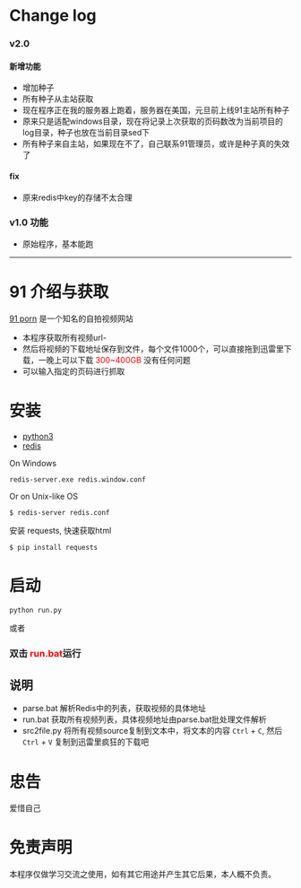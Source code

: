 # Change log
### v2.0 
#### 新增功能
 - 增加种子
 - 所有种子从主站获取
 - 现在程序正在我的服务器上跑着，服务器在美国，元旦前上线91主站所有种子
 - 原来只是适配windows目录，现在将记录上次获取的页码数改为当前项目的log目录，种子也放在当前目录sed下
 - 所有种子来自主站，如果现在不了，自己联系91管理员，或许是种子真的失效了
#### fix 
- 原来redis中key的存储不太合理

### v1.0 功能 
- 原始程序，基本能跑

-----------------------------------------------------------------------

# 91 介绍与获取
[91 porn](http://91porn.com/) 是一个知名的自拍视频网站
- 本程序获取所有视频url-
- 然后将视频的下载地址保存到文件，每个文件1000个，可以直接拖到迅雷里下载，一晚上可以下载<label style="color:red"> 300~400GB </label> 没有任何问题
- 可以输入指定的页码进行抓取

# 安装
- [python3](http://www.python.org)
- [redis](redis.io)

On Windows

    redis-server.exe redis.window.conf    

Or on Unix-like OS

    $ redis-server redis.conf 

安装 requests, 快速获取html

    $ pip install requests    


# 启动

    python run.py    

或者

### 双击  <label style="color:red">**run.bat**</label>运行

## 说明
- parse.bat 解析Redis中的列表，获取视频的具体地址
- run.bat 获取所有视频列表，具体视频地址由parse.bat批处理文件解析
- src2file.py 将所有视频source复制到文本中，将文本的内容 `Ctrl` + `C`, 然后`Ctrl` + `V` 复制到迅雷里疯狂的下载吧

# 忠告
  爱惜自己

# 免责声明
  本程序仅做学习交流之使用，如有其它用途并产生其它后果，本人概不负责。
